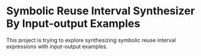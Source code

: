 # Symbolic Reuse Interval Synthesizer By Input-output Examples

This project is trying to explore synthesizing symbolic reuse interval expressions with input-output examples.
